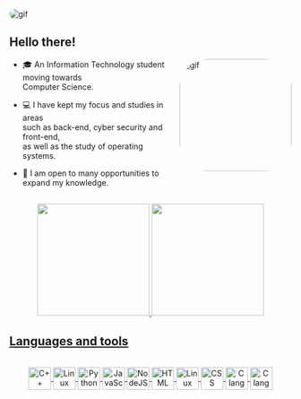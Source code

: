 <img align="center" alt="gif" style="border-radius:50px;" src="https://cdn-images-1.medium.com/fit/t/1600/480/1*s46fPs1MpC0hC9E6hI8_dQ.gif">

## Hello there!

<img align="right" alt="gif" height="200" style="border-radius:50px;" src="https://cdn.dribbble.com/users/102974/screenshots/1974070/media/52c444f0346954a393ac94ca4c0b9016.gif">

- 🎓 An Information Technology student moving towards <br> 
Computer Science.

- 💻 I have kept my focus and studies in areas <br>
such as back-end, cyber security and front-end, <br> 
as well as the study of operating systems.

- 🧠 I am open to many opportunities to expand my knowledge.



##

<div align="center">
  <a href="https://github.com/ciceropaulino">
  <img height="200em" src="https://github-readme-stats.vercel.app/api?username=ciceropaulino&show_icons=true&theme=tokyonight&include_all_commits=true&count_private=true"/>
  <img height="200em" src="http://github-readme-streak-stats.herokuapp.com?user=ciceropaulino&theme=tokyonight"/>
</div>

 ## Languages and tools
  
<div align="center" style="display: inline_block"><br>
  <img align="center" alt="C++" height="40" width="40" src="https://cdn.jsdelivr.net/gh/devicons/devicon/icons/cplusplus/cplusplus-plain.svg">
  <img align="center" alt="Linux" height="40" width="40" src="https://cdn.jsdelivr.net/gh/devicons/devicon/icons/linux/linux-plain.svg">
  <img align="center" alt="Python" height="40" width="40" src="https://cdn.jsdelivr.net/gh/devicons/devicon/icons/python/python-plain.svg">
  <img align="center" alt="JavaScript" height="40" width="40" src="https://cdn.jsdelivr.net/gh/devicons/devicon/icons/javascript/javascript-plain.svg">
  <img align="center" alt="NodeJS" height="40" width="40" src="https://cdn.jsdelivr.net/gh/devicons/devicon/icons/nodejs/nodejs-plain.svg">
  <img align="center" alt="HTML" height="40" width="40" src="https://cdn.jsdelivr.net/gh/devicons/devicon/icons/html5/html5-plain.svg">
  <img align="center" alt="Linux" height="40" width="40" src="https://cdn.jsdelivr.net/gh/devicons/devicon/icons/vim/vim-plain.svg">
  <img align="center" alt="CSS" height="40" width="40" src="https://cdn.jsdelivr.net/gh/devicons/devicon/icons/css3/css3-plain.svg">
  <img align="center" alt="C language" height="40" width="40" src="https://cdn.jsdelivr.net/gh/devicons/devicon/icons/c/c-plain.svg">
  <img align="center" alt="C language" height="40" width="40" src="https://cdn.jsdelivr.net/gh/devicons/devicon/icons/latex/latex-original.svg">
</div>

##
